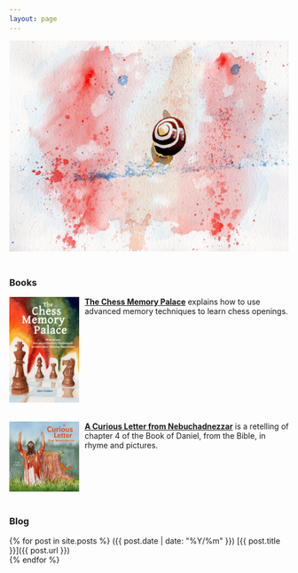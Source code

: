 ```yaml
---
layout: page
---
```


<img src="/assets/homepage/Snail_1500.jpg" height="50%" width="100%" style="margin: 0px 0px 20px 0px; float: center;">

<h3>Books</h3>

<a href="https://smile.amazon.com/dp/B0BR9DQMVS"><img src="/assets/homepage/ChessCover2.png" height="25%" width="25%" style="margin: 0px 10px 20px 0px; float: left;">
<b>The Chess Memory Palace</b></a> explains how to use advanced memory techniques to learn chess openings.
<div style="clear: both;"></div>

<a href="https://smile.amazon.com/Curious-Letter-Nebuchadnezzar-John-Holden/dp/B09FS5DSJK"><img src="/assets/homepage/NebCover2.png" height="25%" width="25%" style="margin: 0px 10px 20px 0px; float: left;">
<b>A Curious Letter from Nebuchadnezzar</b></a> is a retelling of chapter 4 of the Book of Daniel, from the Bible, in rhyme and pictures.
<div style="clear: both;"></div>

<h3>Blog</h3>

{% for post in site.posts %}
<span class="date-home">({{ post.date | date: "%Y/%m" }})</span> [{{ post.title }}]({{ post.url }}) <br>
{% endfor %}
